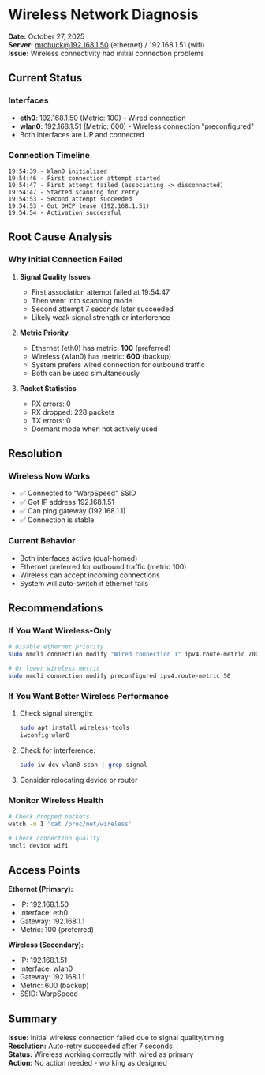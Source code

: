 # Wireless Network Diagnosis

**Date:** October 27, 2025  
**Server:** mrchuck@192.168.1.50 (ethernet) / 192.168.1.51 (wifi)  
**Issue:** Wireless connectivity had initial connection problems

## Current Status

### Interfaces
- **eth0**: 192.168.1.50 (Metric: 100) - Wired connection
- **wlan0**: 192.168.1.51 (Metric: 600) - Wireless connection "preconfigured"
- Both interfaces are UP and connected

### Connection Timeline
```
19:54:39 - Wlan0 initialized
19:54:46 - First connection attempt started
19:54:47 - First attempt failed (associating -> disconnected)
19:54:47 - Started scanning for retry
19:54:53 - Second attempt succeeded
19:54:53 - Got DHCP lease (192.168.1.51)
19:54:54 - Activation successful
```

## Root Cause Analysis

### Why Initial Connection Failed

1. **Signal Quality Issues**
   - First association attempt failed at 19:54:47
   - Then went into scanning mode
   - Second attempt 7 seconds later succeeded
   - Likely weak signal strength or interference

2. **Metric Priority**
   - Ethernet (eth0) has metric: **100** (preferred)
   - Wireless (wlan0) has metric: **600** (backup)
   - System prefers wired connection for outbound traffic
   - Both can be used simultaneously

3. **Packet Statistics**
   - RX errors: 0
   - RX dropped: 228 packets
   - TX errors: 0  
   - Dormant mode when not actively used

## Resolution

### Wireless Now Works
- ✅ Connected to "WarpSpeed" SSID
- ✅ Got IP address 192.168.1.51
- ✅ Can ping gateway (192.168.1.1)
- ✅ Connection is stable

### Current Behavior
- Both interfaces active (dual-homed)
- Ethernet preferred for outbound traffic (metric 100)
- Wireless can accept incoming connections
- System will auto-switch if ethernet fails

## Recommendations

### If You Want Wireless-Only
```bash
# Disable ethernet priority
sudo nmcli connection modify "Wired connection 1" ipv4.route-metric 700

# Or lower wireless metric
sudo nmcli connection modify preconfigured ipv4.route-metric 50
```

### If You Want Better Wireless Performance
1. Check signal strength:
   ```bash
   sudo apt install wireless-tools
   iwconfig wlan0
   ```

2. Check for interference:
   ```bash
   sudo iw dev wlan0 scan | grep signal
   ```

3. Consider relocating device or router

### Monitor Wireless Health
```bash
# Check dropped packets
watch -n 1 'cat /proc/net/wireless'

# Check connection quality
nmcli device wifi
```

## Access Points

**Ethernet (Primary):**
- IP: 192.168.1.50
- Interface: eth0
- Gateway: 192.168.1.1
- Metric: 100 (preferred)

**Wireless (Secondary):**
- IP: 192.168.1.51
- Interface: wlan0
- Gateway: 192.168.1.1
- Metric: 600 (backup)
- SSID: WarpSpeed

## Summary

**Issue:** Initial wireless connection failed due to signal quality/timing  
**Resolution:** Auto-retry succeeded after 7 seconds  
**Status:** Wireless working correctly with wired as primary  
**Action:** No action needed - working as designed

